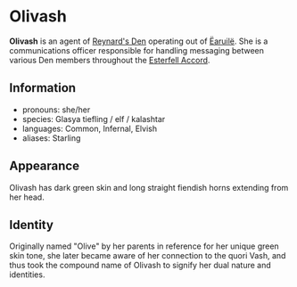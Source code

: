 # Olivash

**Olivash** is an agent of [Reynard's Den](../../../organizations/reynards-den.md) operating out of [Ëaruilë](../earuile.md). She is a communications officer responsible for handling messaging between various Den members throughout the [Esterfell Accord](../esterfell-accord.md).

## Information

- pronouns: she/her
- species: Glasya tiefling / elf / kalashtar
- languages: Common, Infernal, Elvish
- aliases: Starling

## Appearance

Olivash has dark green skin and long straight fiendish horns extending from her head.

## Identity

Originally named "Olive" by her parents in reference for her unique green skin tone, she later became aware of her connection to the quori Vash, and thus took the compound name of Olivash to signify her dual nature and identities.

